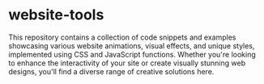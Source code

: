 # website-tools
 This repository contains a collection of code snippets and examples showcasing various website animations, visual effects, and unique styles, implemented using CSS and JavaScript functions. Whether you're looking to enhance the interactivity of your site or create visually stunning web designs, you'll find a diverse range of creative solutions here.
